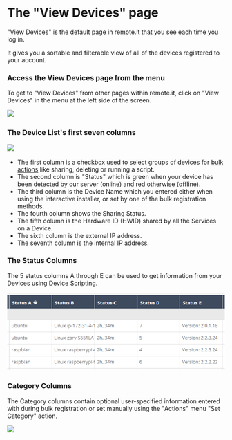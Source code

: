 # The "View Devices" page

"View Devices" is the default page in remote.it that you see each time you log in.

It gives you a sortable and filterable view of all of the devices registered to your account.

### Access the View Devices page from the menu

To get to "View Devices" from other pages within remote.it, click on "View Devices" in the menu at the left side of the screen.

![](https://remot3it.zendesk.com/hc/article_attachments/360018017292/mceclip0.png)

### The Device List's first seven columns

![](https://remot3it.zendesk.com/hc/article_attachments/360017899571/mceclip1.png)

* The first column is a checkbox used to select groups of devices for [bulk actions](https://remot3it.zendesk.com/hc/en-us/articles/115002042431-How-do-I-use-the-remote-it-Actions-menu-) like sharing, deleting or running a script.
* The second column is "Status" which is green when your device has been detected by our server \(online\) and red otherwise \(offline\).
* The third column is the Device Name which you entered either when using the interactive installer, or set by one of the bulk registration methods.
* The fourth column shows the Sharing Status.
* The fifth column is the Hardware ID \(HWID\) shared by all the Services on a Device.
* The sixth column is the external IP address.
* The seventh column is the internal IP address.

### The Status Columns

The 5 status columns A through E can be used to get information from your Devices using Device Scripting.

![](../../.gitbook/assets/image%20%28106%29.png)

### Category Columns

The Category columns contain optional user-specified information entered with during bulk registration or set manually using the "Actions" menu "Set Category" action.

![](https://remot3it.zendesk.com/hc/article_attachments/360017900111/mceclip1.png)

